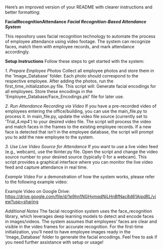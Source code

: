 
Here’s an improved version of your README with clearer instructions and better formatting:

**FacialRecognitionAttendance**
**_Facial Recognition-Based Attendance System_**

This repository uses facial recognition technology to automate the process of employee attendance using video footage. The system can recognize faces, match them with employee records, and mark attendance accordingly.

**Setup Instructions**
Follow these steps to get started with the system:

_1. Prepare Employee Photos_
Collect all employee photos and store them in the 'Image_Database' folder.
Each photo should correspond to the respective employee.
After adding the photos, run the first_time_initialization.py file.
This script will:
Generate facial encodings for all employees.
Store these encodings in the 'Employee_Database/Face_Encodings.pkl' file for later use.

_2. Run Attendance Recording via Video_
If you have a pre-recorded video of employees entering the office/building, you can use the main_file.py to process it.
In main_file.py, update the video file source (currently set to 'Trial_4.mp4') to your desired video file.
The script will process the video and match faces in the frames to the existing employee records.
If a new face is detected that isn’t in the employee database, the script will prompt you to add the new employee to the system.

_3. Use Live Video Source for Attendance_
If you want to use a live video feed (e.g., webcam), use the tkinter.py file.
Open the script and change the video source number to your desired source (typically 0 for a webcam).
This script provides a graphical interface where you can monitor the live video feed and capture attendance in real time.

_Example Video_
For a demonstration of how the system works, please refer to the following example video:

Example Video on Google Drive: https://drive.google.com/file/d/1e9hn1NGHymqdNjLHnBfNac8d61AipdRL/view?usp=sharing

_Additional Notes_
The facial recognition system uses the face_recognition library, which leverages deep learning models to detect and encode faces in images/videos.
The system assumes that employees’ faces are clear and visible in the video frames for accurate recognition.
For the first-time initialization, you’ll need to have employee images ready in the 'Image_Database' folder to generate the facial encodings.
Feel free to ask if you need further assistance with setup or usage!

